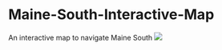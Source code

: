 # Maine-South-Interactive-Map
An interactive map to navigate Maine South
 <img src= U:\tbrady\Documents\map.jpg>
